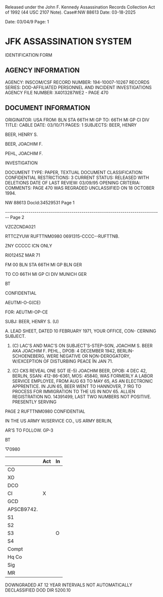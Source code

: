 Released under the John F. Kennedy
Assassination Records Collection Act of
1992 (44 USC 2107 Note). Case#:NW
88613 Date: 03-18-2025

Date: 03/04/9
Page: 1

# JFK ASSASSINATION SYSTEM
IDENTIFICATION FORM

## AGENCY INFORMATION

AGENCY: INSCOM/CSF
RECORD NUMBER: 194-10007-10267
RECORDS SERIES: DOD-AFFILIATED PERSONNEL AND INCIDENT INVESTIGATIONS
AGENCY FILE NUMBER: X4013287WE2 - PAGE 470

## DOCUMENT INFORMATION

ORIGINATOR: USA
FROM: BLN STA 66TH MI GP
TO: 66TH MI GP CI DIV
TITLE: CABLE
DATE: 03/10/71
PAGES: 1
SUBJECTS: BEER, HENRY

BEER, HENRY S.

BEER, JOACHIM F.

PEHL, JOACHIM F.

INVESTIGATION

DOCUMENT TYPE: PAPER, TEXTUAL DOCUMENT
CLASSIFICATION: CONFIDENTIAL
RESTRICTIONS: 3
CURRENT STATUS: RELEASED WITH DELETIONS
DATE OF LAST REVIEW: 03/09/95
OPENING CRITERIA:
COMMENTS: PAGE 470 WAS REGRADED UNCLASSIFIED ON 18 OCTOBER 1994.

NW 88613 Docld:34529531 Page 1


-------------------------------------------------------------------------------- Page 2

VZCZCNDA021

RTTCZYUW RUFTTNM0980 0691315-CCCC--RUFTTNB.

ZNY CCCCC ICN ONLY

RI01245Z MAR 71

FM 00 BLN STA 66TH MI GP BLN GER

TO CO 66TH MI GP CI DIV MUNICH GER

BT

CONFIDENTIAL

AEUTMI-O-G(CE)

FOR: AEUTMI-OP-CE

SUBJ: BEER, HENRY S. (U)

A. LEAD SHEET, DATED 10 FEBRUARY 1971, YOUR OFFICE, CON-
CERNING SUBJECT.

1. (C) LAC'S AND MAC'S ON SUBJECT'S-STEP-SON, JOACHIM S. BEER
   AKA JOACHIM F. PEHL., DPOB: 4 DECEMBER 1942, BERLIN-SCHOENEBERG,
   WERE NEGATIVE OR NON-DEROGATORY, W/EXCEPTION OF DISTURBING PEACE
   ÎN JAN 71.

2. (C) CKS REVEAL ONE SGT (E-5) JOACHIM BEER, DPOB: 4 DEC
   42, BERLIN, SSAN: 412-86-6361, MOS: 45840, WAS FORMERLY A LABOR
   SERVICE EMPLOYEE, FROM AUG 63 TO MAY 65, AS AN ELECTRONIC
   APPRENTICE. IN JUN 65, BEER WENT TO HANNOVER, 7 !RG TO PROCESS
   FOR IMMIGRATION TO THE US IN NOV 65. ALLIEN REGISTRATION
   NO. 14391499, LAST TWO NUMBERS NOT POSITIVE. PRESENTLY SERVING

PAGE 2 RUFTTNM0980 CONFIDENTIAL

IN THE US ARMY W/SERVICE CO., US ARMY BERLIN,

AR'S TO FOLLOW. GP-3

BT

▽0980


|            | Act | In  |
| ---------- | --- | --- |
| CO         |     |     |
| XO         |     |     |
| DCO        |     |     |
| CI         | X   |     |
| GCD        |     |     |
| APSCB9742. |     |     |
| S1         |     |     |
| S2         |     |     |
| S3         |     | O   |
| S4         |     |     |
| Compt      |     |     |
| Hq Co      |     |     |
| Sig        |     |     |
| MR         |     |     |

DOWNGRADED AT 12 YEAR INTERVALS
NOT AUTOMATICALLY DECLASSIFIED
DOD DIR 5200.10
